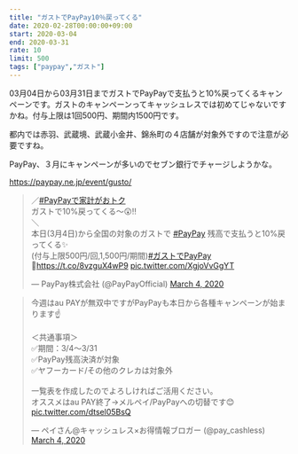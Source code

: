 ```yaml
---
title: "ガストでPayPay10％戻ってくる"
date: 2020-02-28T00:00:00+09:00
start: 2020-03-04
end: 2020-03-31
rate: 10
limit: 500
tags: ["paypay","ガスト"]
---
```


03月04日から03月31日までガストでPayPayで支払うと10%戻ってくるキャンペーンです。ガストのキャンペーンってキャッシュレスでは初めてじゃないですかね。付与上限は1回500円、期間内1500円です。

都内では赤羽、武蔵境、武蔵小金井、錦糸町の４店舗が対象外ですので注意が必要ですね。

PayPay、３月にキャンペーンが多いのでセブン銀行でチャージしようかな。

https://paypay.ne.jp/event/gusto/

<blockquote class="twitter-tweet"><p lang="ja" dir="ltr">／<a href="https://twitter.com/hashtag/PayPay%E3%81%A7%E5%AE%B6%E8%A8%88%E3%81%8C%E3%81%8A%E3%83%88%E3%82%AF?src=hash&amp;ref_src=twsrc%5Etfw">#PayPayで家計がおトク</a><br>ガストで10%戻ってくる～😲‼<br>＼<br>本日(3月4日)から全国の対象のガストで <a href="https://twitter.com/hashtag/PayPay?src=hash&amp;ref_src=twsrc%5Etfw">#PayPay</a> 残高で支払うと10%戻ってくる✨<br>(付与上限500円/回,1,500円/期間)<a href="https://twitter.com/hashtag/%E3%82%AC%E3%82%B9%E3%83%88%E3%81%A7PayPay?src=hash&amp;ref_src=twsrc%5Etfw">#ガストでPayPay</a> 🎵<a href="https://t.co/8vzguX4wP9">https://t.co/8vzguX4wP9</a> <a href="https://t.co/XgjoVvGgYT">pic.twitter.com/XgjoVvGgYT</a></p>&mdash; PayPay株式会社 (@PayPayOfficial) <a href="https://twitter.com/PayPayOfficial/status/1235022234105737216?ref_src=twsrc%5Etfw">March 4, 2020</a></blockquote> <script async src="https://platform.twitter.com/widgets.js" charset="utf-8"></script>

<blockquote class="twitter-tweet"><p lang="ja" dir="ltr">今週はau PAYが無双中ですがPayPayも本日から各種キャンペーンが始まります☝️<br><br>＜共通事項＞<br>✅期間：3/4～3/31<br>✅PayPay残高決済が対象<br>✅ヤフーカード/その他のクレカは対象外<br><br>一覧表を作成したのでよろしければご活用ください。<br>オススメはau PAY終了→メルペイ/PayPayへの切替です😊 <a href="https://t.co/dtsel05BsQ">pic.twitter.com/dtsel05BsQ</a></p>&mdash; ペイさん@キャッシュレス×お得情報ブロガー (@pay_cashless) <a href="https://twitter.com/pay_cashless/status/1234993718798610433?ref_src=twsrc%5Etfw">March 4, 2020</a></blockquote> <script async src="https://platform.twitter.com/widgets.js" charset="utf-8"></script>
